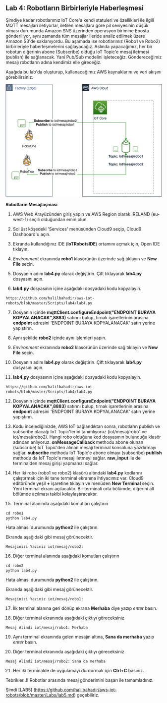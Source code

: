 ## Lab 4: Robotların Birbirleriyle Haberleşmesi

Şimdiye kadar robotlarımız IoT Core'a kendi statuleri ve özellikleri ile ilgili MQTT mesajları iletiyorlar, iletilen mesajlara göre pil seviyesinin düşük olması durumunda Amazon SNS üzerinden operasyon birimine Eposta gönderiliyor, aynı zamanda tüm mesajlar ileride analiz edilmek üzere Amazon S3'de saklanıyordu. Bu aşamada ise robotlarımız (Robo1 ve Robo2) birbirleriyle haberleşmelerini sağlayacağız. Aslında yapacağımız, her bir robotun diğerinin abone (Subscribe) olduğu IoT Topic'e mesaj iletmesi (publish) ile sağlanacak. Yani Pub/Sub modelini işleteceğiz. Göndereceğimiz mesajı robotların adına kendimiz elle  gireceğiz. 

Aşağıda bu lab'da oluşturup, kullanacağımız AWS kaynaklarını ve veri akışını görebilirsiniz.
 
![alt text](https://github.com/halilbahadir/aws-iot-robots/blob/master/images/iot-lab4.jpg)


**Robotların Mesajlaşması**



1. AWS Web Arayüzünden giriş yapın ve AWS Region olarak IRELAND (eu-west-1) seçili olduğundan emin olun. 

2. Sol üst köşedeki 'Services' menüsünden Cloud9 seçip, Cloud9 Dashboard'u açın. 

3. Ekranda kullandığınız IDE (**IoTRobotsIDE**) ortamını açmak için, Open IDE tıklayın.

4. _Environment_ ekranında **robo1** klasörünün üzerinde sağ tıklayın ve **New File** seçin.

5. Dosyanın adını **lab4.py** olarak değiştirin. Çift tıklayarak **lab4.py** dosyasını açın.

6. **lab4.py** dosyasının içine aşağıdaki dosyadaki kodu kopyalayın.

```
https://github.com/halilbahadir/aws-iot-robots/blob/master/Scripts/lab4/lab4.py

```

7. Dosyanın içinde **mqttClient.configureEndpoint("ENDPOINT BURAYA KOPYALANACAK",8883)** satırını bulup, tırnak işaretlerinin arasına **endpoint** adresini 'ENDPOINT BURAYA KOPYALANACAK' satırı yerine yapıştırın.

8. Aynı şekilde **robo2** içinde aynı işlemleri yapın.

9. _Environment_ ekranında **robo2** klasörünün üzerinde sağ tıklayın ve **New File** seçin.

10. Dosyanın adını **lab4.py** olarak değiştirin. Çift tıklayarak **lab4.py** dosyasını açın.

11. **lab4.py** dosyasının içine aşağıdaki dosyadaki kodu kopyalayın.

```
https://github.com/halilbahadir/aws-iot-robots/blob/master/Scripts/lab4/lab4.py

```

12. Dosyanın içinde **mqttClient.configureEndpoint("ENDPOINT BURAYA KOPYALANACAK",8883)** satırını bulup, tırnak işaretlerinin arasına **endpoint** adresini 'ENDPOINT BURAYA KOPYALANACAK' satırı yerine yapıştırın.

13. Kodu incelediğinizde, AWS IoT bağlandıktan sonra, robotların publish ve subscribe olacağı IoT Topic'lerini tanımlıyoruz (iot/mesaj/robo1 ve  iot/mesaj/robo2). Hangi robo olduğuna kod dosyasının bulunduğu klasör adından anlıyoruz. **onMessageCallback** methodu abone olunan (subscribe) IoT Topic'den alınan mesajı terminal konsoluna yazdırmayı sağlar. **subscribe** methodu IoT Topic'e abone olmayı (subscribe) **publish** methodu da IoT Topic'e mesaj iletmeyi sağlar. **raw_input** ile de terminalden mesaj girişi yapmanızı sağlar.

14. Her iki robo (robo1 ve robo2) klasörü altındaki **lab4.py** kodlarını çalıştırmak için iki tane terminal ekranına ihtiyacımız var. Cloud9 editöründe yeşil **+** işaretine tıklayın ve menüden **New Terminal** seçin.  Yeni terminal ekranı açılacaktır. Bir terminali orta bölümde, diğerini alt bölümde açılması takibi kolaylaştıracaktır.

15. Terminal alanında aşağıdaki komutları çalıştırın

``` 
cd robo1
python lab4.py

```
Hata alması durumunda **python2** ile çalıştırın.

Ekranda aşağıdaki gibi mesaj görünecektir.

```
Mesajinizi Yaziniz iot/mesaj/robo2:

```

16. Diğer terminal alanında aşağıdaki komutları çalıştırın

``` 
cd robo2
python lab4.py

```
Hata alması durumunda **python2** ile çalıştırın.


Ekranda aşağıdaki gibi mesaj görünecektir.

```
Mesajinizi Yaziniz iot/mesaj/robo1:

```

17. İlk terminal alanına geri dönüp ekrana **Merhaba** diye yazıp _enter_ basın.

18. Diğer terminal ekranında aşağıdaki çıktıyı göreceksiniz

```
Mesaj Alindi iot/mesaj/robo1: Merhaba
```

19. Aynı terminal ekranında gelen mesajın altına, **Sana da merhaba** yazıp _enter_ basın.

20. Diğer terminal ekranında aşağıdaki çıktıyı göreceksiniz

```
Mesaj Alindi iot/mesaj/robo2: Sana da merhaba
```

21. Her iki terminalde de uygulamayı durdurmak için **Ctrl+C** basınız. 


Tebrikler..!! Robotlar arasında mesaj gönderimini başarı ile tamamladınız.


Şimdi [LAB5] (https://github.com/halilbahadir/aws-iot-robots/blob/master/Labs/lab5.md) geçebiliriz.
